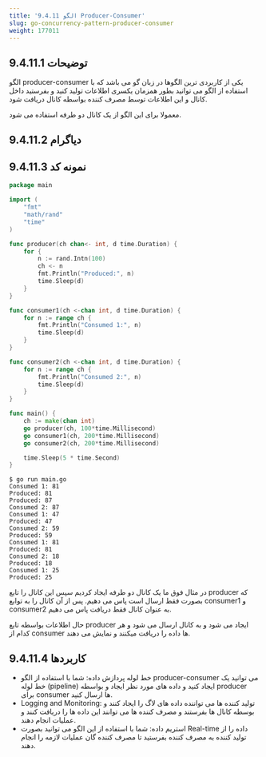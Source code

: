 ```yaml
---
title: '9.4.11 الگو Producer-Consumer'
slug: go-concurrency-pattern-producer-consumer
weight: 177011
---
```



## 9.4.11.1 توضیحات

الگو producer-consumer یکی از کاربردی ترین الگوها در زبان گو می باشد که با استفاده از الگو می توانید بطور همزمان یکسری اطلاعات تولید کنید و بفرستید داخل کانال و این اطلاعات توسط مصرف کننده بواسطه کانال دریافت شود.

معمولا برای این الگو از یک کانال دو طرفه استفاده می شود.

## 9.4.11.2 دیاگرام

## 9.4.11.3 نمونه کد

```go
package main

import (
	"fmt"
	"math/rand"
	"time"
)

func producer(ch chan<- int, d time.Duration) {
	for {
		n := rand.Intn(100)
		ch <- n
		fmt.Println("Produced:", n)
		time.Sleep(d)
	}
}

func consumer1(ch <-chan int, d time.Duration) {
	for n := range ch {
		fmt.Println("Consumed 1:", n)
		time.Sleep(d)
	}
}

func consumer2(ch <-chan int, d time.Duration) {
	for n := range ch {
		fmt.Println("Consumed 2:", n)
		time.Sleep(d)
	}
}

func main() {
	ch := make(chan int)
	go producer(ch, 100*time.Millisecond)
	go consumer1(ch, 200*time.Millisecond)
	go consumer2(ch, 200*time.Millisecond)

	time.Sleep(5 * time.Second)
}
```

```shell
$ go run main.go
Consumed 1: 81
Produced: 81
Produced: 87
Consumed 2: 87
Consumed 1: 47
Produced: 47
Consumed 2: 59
Produced: 59
Consumed 1: 81
Produced: 81
Consumed 2: 18
Produced: 18
Consumed 1: 25
Produced: 25
```

در مثال فوق ما یک کانال دو طرفه ایجاد کردیم سپس این کانال را تابع producer که بصورت فقط ارسال است پاس می دهیم. پس از آن کانال را به توابع consumer1 و consumer2 به عنوان کانال فقط دریافت پاس می دهیم.

حال اطلاعات بواسطه تابع producer ایجاد می شود و به کانال ارسال می شود و هر کدام از consumer ها داده را دریافت میکنند و نمایش می دهند.

## 9.4.11.4 کاربردها

- خط لوله پردازش داده: شما با استفاده از الگو producer-consumer می توانید یک خط لوله (pipeline) ایجاد کنید و داده های مورد نظر ایجاد و بواسطه producer برای consumer ها ارسال کنید.
- Logging and Monitoring: تولید کننده ها می تواننده داده های لاگ را ایجاد کنند و بوسطه کانال ها بفرستند و مصرف کننده ها می توانند این داده ها را دریافت کنند و عملیات انجام دهند.
- استریم داده: شما با استفاده از این الگو می توانید بصورت Real-time داده را از تولید کننده به مصرف کننده بفرستید تا مصرف کننده گان عملیات لازمه را انجام دهند.
